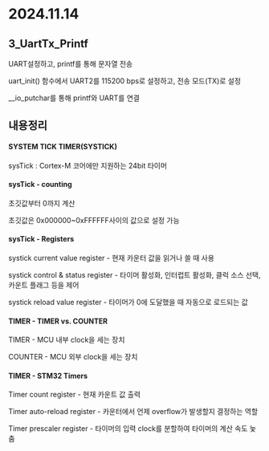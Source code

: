 # 2024.11.14

## 3_UartTx_Printf

UART설정하고, printf를 통해 문자열 전송

uart_init() 함수에서 UART2를 115200 bps로 설정하고, 전송 모드(TX)로 설정

__io_putchar를 통해 printf와 UART를 연결


## 내용정리 


#### SYSTEM TICK TIMER(SYSTICK)

sysTick : Cortex-M 코어에만 지원하는 24bit 타이머


#### sysTick - counting 

초깃값부터 0까지 계산

초깃값은 0x000000~0xFFFFFF사이의 값으로 설정 가능


#### sysTick - Registers

systick current value register - 현재 카운터 값을 읽거나 쓸 때 사용

systick control & status register - 타이머 활성화, 인터럽트 활성화, 클럭 소스 선택, 카운트 플래그 등을 제어

systick reload value register - 타이머가 0에 도달했을 때 자동으로 로드되는 값


#### TIMER - TIMER vs. COUNTER

TIMER - MCU 내부 clock을 세는 장치

COUNTER - MCU 외부 clock을 세는 장치


#### TIMER - STM32 Timers

Timer count register - 현재 카운트 값 출력

Timer auto-reload register - 카운터에서 언제 overflow가 발생할지 결정하는 역할

Timer prescaler register - 타이머의 입력 clock를 분할하여 타이머의 계산 속도 늧춤

